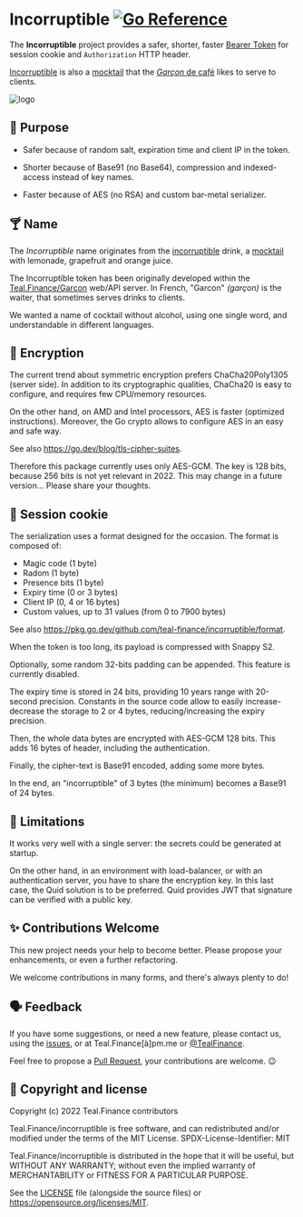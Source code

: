 # Incorruptible [![Go Reference](https://pkg.go.dev/badge/github.com/teal-finance/BaseXX.svg "Go documentation for Incorruptible")](https://pkg.go.dev/github.com/teal-finance/incorruptible)

The **Incorruptible** project provides a safer, shorter, faster
[Bearer Token](https://www.rfc-editor.org/rfc/rfc6750.html)
for session cookie and `Authorization` HTTP header.

[Incorruptible](https://www.shakeitdrinkit.com/incorruptible-cocktail-1618.html)
is also a [mocktail](https://wikiless.org/wiki/Mocktail)
that the [*Garçon* de café](https://en.wiktionary.org/wiki/garçon_de_café) likes to serve to clients.

![logo](docs/incorruptible.png)

## 🎯 Purpose

- Safer because of random salt, expiration time
  and client IP in the token.

- Shorter because of Base91 (no Base64),
  compression and indexed-access instead of key names.

- Faster because of AES (no RSA)
  and custom bar-metal serializer.

## 🍸 Name

The *Incorruptible* name originates from the
[incorruptible](https://www.shakeitdrinkit.com/incorruptible-cocktail-1618.html)
drink, a [mocktail](https://wikiless.org/wiki/Mocktail)
with lemonade, grapefruit and orange juice.

The Incorruptible token has been originally developed within the
[Teal.Finance/Garcon](https://github.com/teal-finance/garcon)
web/API server. In French, "Garcon" *(garçon)* is the waiter,
that sometimes serves drinks to clients.

We wanted a name of cocktail without alcohol, using one single word,
and understandable in different languages.

## 🔐 Encryption

The current trend about symmetric encryption
prefers ChaCha20Poly1305 (server side).
In addition to its cryptographic qualities,
ChaCha20 is easy to configure, and requires
few CPU/memory resources.

On the other hand, on AMD and Intel processors,
AES is faster (optimized instructions).
Moreover, the Go crypto allows to configure
AES in an easy and safe way.

See also <https://go.dev/blog/tls-cipher-suites>.

Therefore this package currently uses only AES-GCM.
The key is 128 bits, because 256 bits is not yet relevant in 2022.
This may change in a future version… Please share your thoughts.

## 🍪 Session cookie

The serialization uses a format designed for the occasion.
The format is composed of:

- Magic code (1 byte)
- Radom (1 byte)
- Presence bits (1 byte)
- Expiry time (0 or 3 bytes)
- Client IP (0, 4 or 16 bytes)
- Custom values, up to 31 values (from 0 to 7900 bytes)

See also <https://pkg.go.dev/github.com/teal-finance/incorruptible/format>.

When the token is too long, its payload is compressed with Snappy S2.

Optionally, some random 32-bits padding can be appended.
This feature is currently disabled.

The expiry time is stored in 24 bits, providing 10 years range
with 20-second precision. Constants in the source code allow
to easily increase-decrease the storage to 2 or 4 bytes,
reducing/increasing the expiry precision.

Then, the whole data bytes are encrypted with AES-GCM 128 bits.
This adds 16 bytes of header, including the authentication.

Finally, the cipher-text is Base91 encoded, adding some more bytes.

In the end, an "incorruptible" of 3 bytes (the minimum)
becomes a Base91 of 24 bytes.

## 🚫 Limitations

It works very well with a single server:
the secrets could be generated at startup.

On the other hand, in an environment with load-balancer,
or with an authentication server, you have to share the encryption key.
In this last case, the Quid solution is to be preferred.
Quid provides JWT that signature can be verified with a public key.

## ✨ Contributions Welcome

This new project needs your help to become better.
Please propose your enhancements,
or even a further refactoring.

We welcome contributions in many forms,
and there's always plenty to do!

## 🗣️ Feedback

If you have some suggestions, or need a new feature,
please contact us, using the
[issues](https://github.com/teal-finance/incorruptible/issues),
or at Teal.Finance[à]pm.me or
[@TealFinance](https://twitter.com/TealFinance).

Feel free to propose a
[Pull Request](https://github.com/teal-finance/incorruptible/pulls),
your contributions are welcome. :wink:

## 🗽 Copyright and license

Copyright (c) 2022 Teal.Finance contributors

Teal.Finance/incorruptible is free software, and can redistributed
and/or modified under the terms of the MIT License.
SPDX-License-Identifier: MIT

Teal.Finance/incorruptible is distributed in the hope that it will be useful,
but WITHOUT ANY WARRANTY; without even the implied warranty
of MERCHANTABILITY or FITNESS FOR A PARTICULAR PURPOSE.

See the [LICENSE](LICENSE) file (alongside the source files)
or <https://opensource.org/licenses/MIT>.
